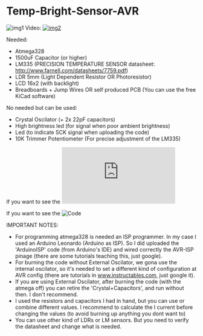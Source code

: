 # Temp-Bright-Sensor-AVR

![img1](https://github.com/PJbourne/Temp-Bright-Sensor-AVR/blob/main/atmega-proto-board.jpg)
Video:
[![img2](http://img.youtube.com/vi/TDRwlge7e1Q/0.jpg)](http://www.youtube.com/watch?v=TDRwlge7e1Q "")

Needed:
* Atmega328
* 1500uF Capacitor (or higher)
* LM335 (PRECISION TEMPERATURE SENSOR datasheet: http://www.farnell.com/datasheets/7759.pdf)
* LDR 5mm (Light Dependent Resistor OR Photoresistor)
* LCD 16x2 (with backlight)
* Breadboards + Jump Wires  OR  self produced PCB (You can use the free KiCad software)

No needed but can be used:
* Crystal Oscilator (+ 2x 22pF capacitors)
* High brightness led (for signal when poor ambient brightness)
* Led (to indicate SCK signal when uploading the code)
* 10K Trimmer Potentiometer (For precise adjustment of the LM335)

If you want to see the ![Schematic](https://github.com/PJbourne/Temp-Bright-Sensor-AVR/blob/main/Schematic.pdf)

If you want to see the ![Code](https://github.com/PJbourne/Temp-Bright-Sensor-AVR/blob/main/temp_bright_sens.ino)

IMPORTANT NOTES:

* For programming atmega328 is needed an ISP programmer. In my case I used an Arduino Leonardo (Arduino as ISP). So I did uploaded the 'ArduinoISP' code (from Arduino's IDE) and wired correctly the AVR-ISP pinage (there are some tutorials teaching this, just google).
* For burning the code without External Oscilator, we gona use the internal oscilator, so it's needed to set a different kind of configuration at AVR config (there are tutorials in www.instructables.com, just google it).
* If you are using External Oscilator, after burning the code (with the atmega off) you can retire the 'Crystal+Capacitors', and run without then. I don't recommend.
* I used the resistors and capacitors I had in hand, but you can use or combine different values. I recommend to calculate the I current before changing the values (to avoid burning up anything you dont want to)
* You can use other kind of LDRs or LM sensors. But you need to verify the datasheet and change what is needed.

